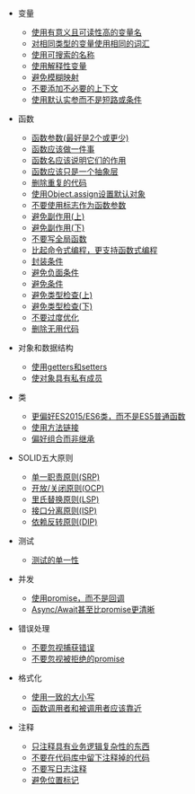 - 变量
	- [使用有意义且可读性高的变量名](variables.md)
	- [对相同类型的变量使用相同的词汇](variables1.md)
	- [使用可搜索的名称](variables2.md)
	- [使用解释性变量](variables3.md)
	- [避免模糊映射](variables4.md)
	- [不要添加不必要的上下文](variables5.md)
	- [使用默认实参而不是短路或条件](variables6.md)

- 函数
	- [函数参数(最好是2个或更少)](function.md)
	- [函数应该做一件事](function1.md)
	- [函数名应该说明它们的作用](function2.md)
	- [函数应该只是一个抽象层](function3.md)
	- [删除重复的代码](function4.md)
	- [使用Object.assign设置默认对象](function5.md)
	- [不要使用标志作为函数参数](function6.md)
	- [避免副作用(上)](function7.md)
	- [避免副作用(下)](function8.md)
	- [不要写全局函数](function9.md)
	- [比起命令式编程，更支持函数式编程](function10.md)
	- [封装条件](function11.md)
	- [避免负面条件](function12.md)
	- [避免条件](function13.md)
	- [避免类型检查(上)](function14.md)
	- [避免类型检查(下)](function15.md)
	- [不要过度优化](function16.md)
	- [删除无用代码](function17.md)

- 对象和数据结构
	- [使用getters和setters](objAndStructures.md)
	- [使对象具有私有成员](objAndStructures1.md)

- 类
	- [更偏好ES2015/ES6类，而不是ES5普通函数](classes.md)
	- [使用方法链接](classes1.md)
	- [偏好组合而非继承](classes2.md)

- SOLID五大原则
	- [单一职责原则(SRP)](solid.md)
	- [开放/关闭原则(OCP)](solid1.md)
	- [里氏替换原则(LSP)](solid2.md)
	- [接口分离原则(ISP)](solid3.md)
	- [依赖反转原则(DIP)](solid4.md)

- 测试
	- [测试的单一性](testing.md)

- 并发
	- [使用promise，而不是回调](concurrency.md)
	- [Async/Await甚至比promise更清晰](concurrency1.md)

- 错误处理
	- [不要忽视捕获错误](errorHandling.md)
	- [不要忽视被拒绝的promise](errorHandling1.md)

- 格式化
	- [使用一致的大小写](formatting.md)
	- [函数调用者和被调用者应该靠近](formatting1.md)

- 注释
	- [只注释具有业务逻辑复杂性的东西](comments.md)
	- [不要在代码库中留下注释掉的代码](comments1.md)
	- [不要写日志注释](comments2.md)
	- [避免位置标记](comments3.md)